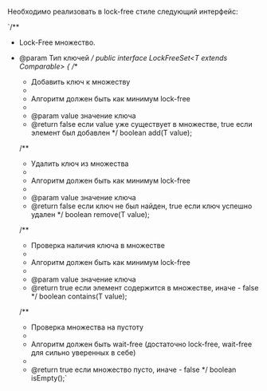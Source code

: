 Необходимо реализовать в lock-free стиле следующий интерфейс:

`/**
 * Lock-Free множество.
 * @param <T> Тип ключей
 */
public interface LockFreeSet<T extends Comparable<T>> {
    /**
     * Добавить ключ к множеству
     *
     * Алгоритм должен быть как минимум lock-free
     *
     * @param value значение ключа
     * @return false если value уже существует в множестве, true если элемент был добавлен
     */
    boolean add(T value);

    /**
     * Удалить ключ из множества
     *
     * Алгоритм должен быть как минимум lock-free
     *
     * @param value значение ключа
     * @return false если ключ не был найден, true если ключ успешно удален
     */
    boolean remove(T value);

    /**
     * Проверка наличия ключа в множестве
     *
     * Алгоритм должен быть как минимум lock-free
     *
     * @param value значение ключа
     * @return true если элемент содержится в множестве, иначе - false
     */
    boolean contains(T value);

    /**
     * Проверка множества на пустоту
     *
     * Алгоритм должен быть wait-free (достаточно lock-free, wait-free для сильно уверенных в себе)
     *
     * @return true если множество пусто, иначе - false
     */
    boolean isEmpty();`